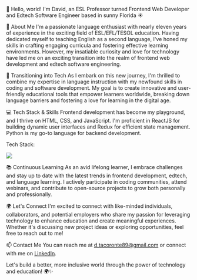 👋 Hello, world! I'm David, an ESL Professor turned Frontend Web Developer and Edtech Software Engineer based in sunny Florida ☀️

🌟 About Me
I'm a passionate language enthusiast with nearly eleven years of experience in the exciting field of ESL/EFL/TESOL education. Having dedicated myself to teaching English as a second language, I've honed my skills in crafting engaging curricula and fostering effective learning environments. However, my insatiable curiosity and love for technology have led me on an exciting transition into the realm of frontend web development and edtech software engineering.

🚀 Transitioning into Tech
As I embark on this new journey, I'm thrilled to combine my expertise in language instruction with my newfound skills in coding and software development. My goal is to create innovative and user-friendly educational tools that empower learners worldwide, breaking down language barriers and fostering a love for learning in the digital age.

💻 Tech Stack & Skills
Frontend development has become my playground, and I thrive on HTML, CSS, and JavaScript. I'm proficient in ReactJS for building dynamic user interfaces and Redux for efficient state management. Python is my go-to language for backend development.

Tech Stack: 

<img src="https://cdn.jsdelivr.net/gh/devicons/devicon/icons/python/python-plain-wordmark.svg" />
          

📚 Continuous Learning
As an avid lifelong learner, I embrace challenges and stay up to date with the latest trends in frontend development, edtech, and language learning. I actively participate in coding communities, attend webinars, and contribute to open-source projects to grow both personally and professionally.

🌍 Let's Connect
I'm excited to connect with like-minded individuals, collaborators, and potential employers who share my passion for leveraging technology to enhance education and create meaningful experiences. Whether it's discussing new project ideas or exploring opportunities, feel free to reach out to me!

📫 Contact Me
You can reach me at d.tacoronte89@gmail.com or connect with me on [LinkedIn](https://www.linkedin.com/in/davidtacoronte/).

Let's build a better, more inclusive world through the power of technology and education! 🌍✨
